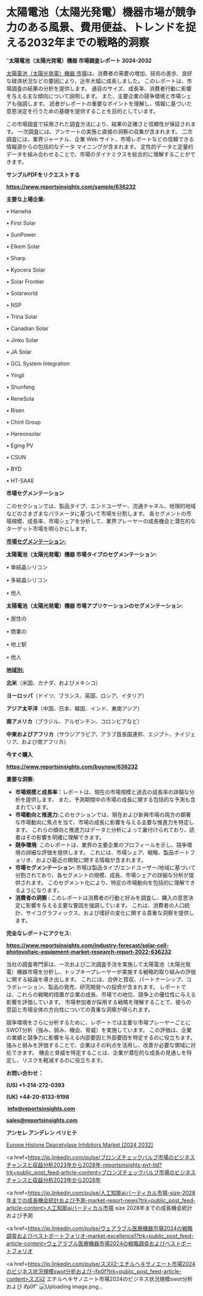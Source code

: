 # 太陽電池（太陽光発電）機器市場が競争力のある風景、費用便益、トレンドを捉える2032年までの戦略的洞察

"<strong>太陽電池（太陽光発電）機器 市場調査レポート 2024-2032</strong>

<a href=https://www.reportsinsights.com/sample/636232>太陽電池（太陽光発電）機器 市場</a>は、消費者の需要の増加、技術の進歩、良好な経済状況などの要因により、近年大幅に成長しました。 このレポートは、市場調査の結果の分析を提供します。 通貨のサイズ、成長率、消費者行動に影響を与える主な傾向について説明します。 また、主要企業の競争環境と市場シェアも強調します。 読者がレポートの重要なポイントを理解し、情報に基づいた意思決定を行うための基礎を提供することを目的としています。

この市場調査で採用された調査方法により、結果の正確さと信頼性が保証されます。 一次調査には、アンケートの実施と直接の洞察の収集が含まれます。 二次調査には、業界ジャーナル、企業 Web サイト、市場レポートなどの信頼できる情報源からの包括的なデータ マイニングが含まれます。 定性的データと定量的データを組み合わせることで、市場のダイナミクスを総合的に理解することができます。

<strong><b>サンプルPDFをリクエストする</b></strong>

<a href=https://www.reportsinsights.com/sample/636232><strong><u>https://www.reportsinsights.com/sample/636232</u></strong></a>

<strong>主要な上場企業:</strong>

• Hanwha

• First Solar

• SunPower

• Elkem Solar

• Sharp

• Kyocera Solar

• Solar Frontier

• Solarworld

• NSP

• Trina Solar

• Canadian Solar

• Jinko Solar

• JA Solar

• GCL System Integration

• Yingli

• Shunfeng

• ReneSola

• Risen

• Chint Group

• Hareonsolar

• Eging PV

• CSUN

• BYD

• HT-SAAE

<strong>市場セグメンテーション</strong>

このセクションでは、製品タイプ、エンドユーザー、流通チャネル、地理的地域などのさまざまなパラメータに基づいて市場を分割します。 各セグメントの市場規模、成長率、市場シェアを分析して、業界プレーヤーの成長機会と潜在的なターゲット市場を明らかにします。

<strong><u>市場セグメンテーション</u></strong><strong><u>:</u></strong>

<strong>太陽電池（太陽光発電）機器 市場タイプのセグメンテーション:</strong>

• 単結晶シリコン

• 多結晶シリコン

• 他人

<strong>太陽電池（太陽光発電）機器 市場アプリケーションのセグメンテーション:</strong>

• 居住の

• 商業の

• 地上駅

• 他人

<strong><u>地域別</u></strong><strong><u>:</u></strong>

<strong>北米</strong>（米国、カナダ、およびメキシコ）

<strong>ヨーロッパ</strong>（ドイツ、フランス、英国、ロシア、イタリア）

<strong>アジア太平洋</strong>（中国、日本、韓国、インド、東南アジア）

<strong>南アメリカ</strong>（ブラジル、アルゼンチン、コロンビアなど）

<strong>中東およびアフリカ</strong>（サウジアラビア、アラブ首長国連邦、エジプト、ナイジェリア、および南アフリカ）

<strong>今すぐ購入</strong>

<a href=https://www.reportsinsights.com/buynow/636232><strong><u>https://www.reportsinsights.com/buynow/636232</u></strong></a>

<strong>重要な洞察:</strong>
<ul>
  <li><strong>市場規模と成長率：</strong>レポートは、現在の市場規模と過去の成長率の詳細な分析を提供します。 また、予測期間中の市場の成長に関する包括的な予測も含まれています。</li>
  <li><strong>市場動向と推進力:</strong>このセクションでは、現在および新興市場の両方の顕著な市場動向に焦点を当て、市場の成長に影響を与える主要な推進力を特定します。 これらの傾向と推進力はデータと分析によって裏付けられており、読者はその影響を明確に理解できます。</li>
  <li><strong>競争環境</strong>: このレポートは、業界の主要企業のプロフィールを示し、競争環境の詳細な評価を提供します。 これには、市場シェア、戦略、製品ポートフォリオ、および最近の開発に関する情報が含まれます。</li>
  <li><strong>市場セグメンテーション: </strong>市場は製品タイプ/エンドユーザー/地域に基づいて分割されており、各セグメントの規模、成長、市場シェアの詳細な分析が提供されます。 このセグメント化により、特定の市場動向を包括的に理解できるようになります。</li>
  <li><strong>消費者の洞察 : </strong>このレポートは消費者の行動と好みを調査し、購入の意思決定に影響を与える主要な要因を強調しています。 これは、消費者の人口統計、サイコグラフィックス、および嗜好の変化に関する貴重な洞察を提供します。</li>
</ul>
<strong>完全なレポートにアクセス:</strong>

<a href=https://www.reportsinsights.com/industry-forecast/solar-cell-photovoltaic-equipment-market-research-report-2022-636232><strong><u><b>https://www.reportsinsights.com/industry-forecast/solar-cell-photovoltaic-equipment-market-research-report-2022-636232</b></u></strong></a>

当社の調査専門家は、一次および二次調査手法を実施して太陽電池（太陽光発電）機器市場を分析し、トップキープレーヤーが実施する戦略的取り組みの評価に関する結論を導き出します。 これには、合併と買収、パートナーシップ、コラボレーション、製品の発売、研究開発への投資が含まれます。 レポートでは、これらの戦略的措置が企業の成長、市場での地位、競争上の優位性に与える影響を評価しています。 市場参加者が採用する戦略を理解することで、彼らの意図と市場全体の方向性についての貴重な洞察が得られます。

競争環境をさらに分析するために、レポートでは主要な市場プレーヤーごとにSWOT分析（強み、弱み、機会、脅威）を実施しています。 この評価は、企業の業績と競争力に影響を与える内部要因と外部要因を特定するのに役立ちます。 強みと弱みを評価することで、企業はその利点を活用し、改善が必要な領域に対処できます。 機会と脅威を特定することは、企業が潜在的な成長の見通しを特定し、リスクを軽減するのに役立ちます。

<strong>お問い合わせ：</strong>

<strong>(US) +1-214-272-0393</strong>

<strong>(UK) +44-20-8133-9198</strong>

<strong> </strong><a href=info@reportsinsights.com><strong><u>info@reportsinsights.com</u></strong></a>

<a href=sales@reportsinsights.com><strong><u>sales@reportsinsights.com</u></strong></a>

<strong>アンセレ アンデレン ベリヒテ</strong>

<a href=https://www.linkedin.com/pulse/europe-histone-deacetylase-inhibitors-markets-jboxf/>Europe Histone Deacetylase Inhibitors Market [2024 2032]</a>

<a href=https://jp.linkedin.com/pulse/ブロンズチェックバルブ市場のビジネスチャンスと収益分析2023年から2028年-reportsinsights-pvt-ltd?trk=public_post_feed-article-content>ブロンズチェックバルブ市場のビジネスチャンスと収益分析2023年から2028年</a>

<a href=https://jp.linkedin.com/pulse/人工知能aiバーティカル市場-size-2028年までの成長機会統計および予測-market-report-news?trk=public_post_feed-article-content>人工知能aiバーティカル市場 size 2028年までの成長機会統計および予測</a>

<a href=https://jp.linkedin.com/pulse/ウェアラブル医療機器市場2024の戦略調査およびベストポートフォリオ-market-excellence1?trk=public_post_feed-article-content>ウェアラブル医療機器市場2024の戦略調査およびベストポートフォリオ</a>

<a href=https://jp.linkedin.com/pulse/スズii2-エチルヘキサノエート市場2024のビジネス状況規模swot分析および-ifp0f?trk=public_post_feed-article-content>スズii2 エチルヘキサノエート市場2024のビジネス状況規模swot分析および ifp0f</a>"
![Uploading image.png…]()
